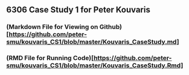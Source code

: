 ## 6306 Case Study 1 for Peter Kouvaris
### (Markdown File for Viewing on Github)[https://github.com/peter-smu/kouvaris_CS1/blob/master/Kouvaris_CaseStudy.md]
### (RMD File for Running Code)[https://github.com/peter-smu/kouvaris_CS1/blob/master/Kouvaris_CaseStudy.Rmd]
